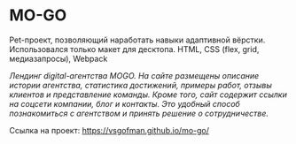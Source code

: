 # MO-GO

Pet-проект, позволяющий наработать навыки адаптивной вёрстки. Использовался только макет для десктопа.
HTML, CSS (flex, grid, медиазапросы), Webpack

_Лендинг digital-агентства MOGO. На сайте размещены описание истории агентства, статистика достижений, примеры работ, отзывы клиентов и представление команды. Кроме того, сайт содержит ссылки на соцсети компании, блог и контакты. Это удобный способ познакомиться с агентством и принять решение о сотрудничестве._

Ссылка на проект: https://vsgofman.github.io/mo-go/
